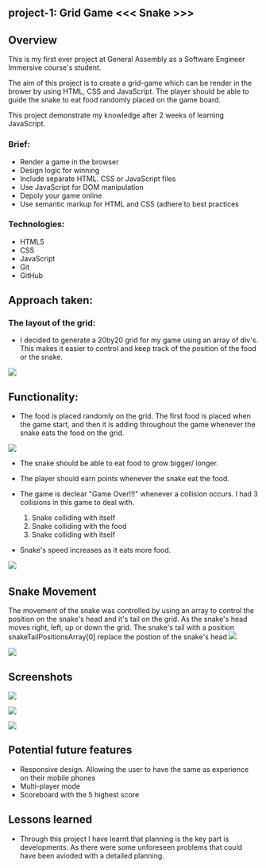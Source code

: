

## project-1: Grid Game <<< Snake >>>

## Overview 
This is my first ever project at General Assembly as a Software Engineer Immersive course's student.

The aim of this project is to create a grid-game which can be render in the brower by using HTML, CSS and JavaScript.
The player should be able to guide the snake to eat food randomly placed on the game board. 

This project demonstrate my knowledge   after 2 weeks of learning JavaScript.

### Brief:

* Render a game in the browser
* Design logic for winning
* Include separate HTML. CSS or JavaScript files
* Use JavaScript for DOM manipulation 
* Depoly your game online
* Use semantic markup for HTML and CSS (adhere to best practices

### Technologies:

* HTML5
* CSS
* JavaScript
* Git 
* GitHub

## Approach taken:

### The layout of the grid:

* I decided to generate a 20by20 grid for my game using an array of div's. This makes it easier to control and keep track of the position of the food or the snake.



![](https://i.imgur.com/MdCu2A7l.png)
## Functionality: 
* The food is placed randomly on the grid. The first food is placed when the game start, and then it is adding throughout the game whenever the snake eats the food on the grid.


![](https://i.imgur.com/MbSbyMAl.png)

* The snake should be able to eat food to grow bigger/ longer.
* The player should earn points whenever the snake eat the food.
* The game is declear "Game Over!!!" whenever a collision occurs. I had 3 collisions in this game to deal with. 
	1. 	Snake colliding with itself
	2. Snake colliding with the food
	3. Snake colliding with itself

* Snake's speed increases as it eats more food.

![](https://i.imgur.com/QcL2Uwy.png)
![]()

## Snake Movement

The movement of the snake was controlled by using an array to control the position on the snake's head and it's tail on the grid. 
As the snake's head moves right, left, up or down the grid. The snake's tail with a position snakeTailPositionsArray[0] replace the postion of the snake's head 
![](https://i.imgur.com/dqeZucc.png)

![](https://i.imgur.com/CYppHbwl.png)

## Screenshots
![](https://i.imgur.com/n9V3PwJm.png?1)

![](https://i.imgur.com/YE5tutSl.png)

![](https://i.imgur.com/qcH0EAYl.png)

## Potential future features
* Responsive design. Allowing the user to have the same as experience on their mobile phones
* Multi-player mode
* Scoreboard with the 5 highest  score

## Lessons learned

* Through this project I have learnt that planning is the key part is developments. As there were some unforeseen problems that could have been avioded with a detailed planning.



